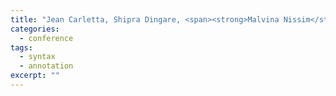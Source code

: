 ```yaml
---
title: "Jean Carletta, Shipra Dingare, <span><strong>Malvina Nissim</strong></span>, Tatiana Nikitina. Using the NITE XML Toolkit on the Switchboard Corpus to study syntactic choice: a case study. In <em>Proceedings of the 4th Conference on Language Resources and Evaluation (LREC2004)</em>, Lisbon, Portugal, 2004."
categories: 
  - conference
tags:
  - syntax
  - annotation
excerpt: ""
---
```


